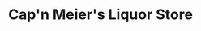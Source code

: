---
title: "Cap'n Meier's Liquor Store"
url: /florence/capn-meiers-liquor-store/
shop: Spirituosen
---